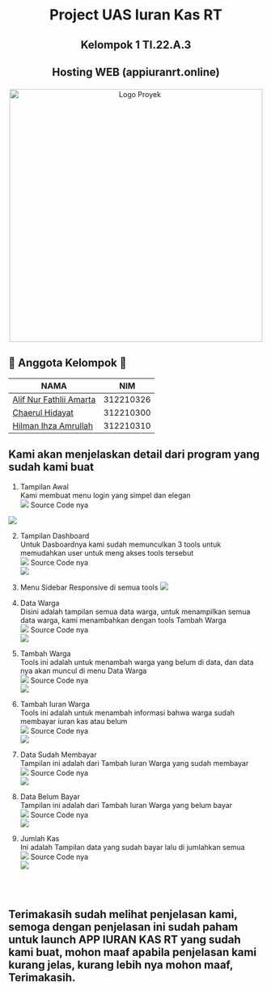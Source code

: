 # <p align="center"> Project UAS Iuran Kas RT </p>
## <p align="center"> Kelompok 1 TI.22.A.3 </p>
## <p align="center"> Hosting WEB (appiuranrt.online) </p>
<p align="center">
  <a href="https://appiuranrt.online/"> <img src="media/logo.png" alt="Logo Proyek" width="500"> </a>
</p>

## 🚀 Anggota Kelompok 🚀 </br>
| NAMA | NIM |
|---------|---------|
| [Alif Nur Fathlii Amarta](https://github.com/Alifamarta) | 312210326 |
| [Chaerul Hidayat](https://github.com/ChaerulHidayat17) | 312210300 |
| [Hilman Ihza Amrullah](https://github.com/HilmanAmrullah) | 312210310


## Kami akan menjelaskan detail dari program yang sudah kami buat
1. Tampilan Awal </br>
   Kami membuat menu login yang simpel dan elegan </br>
   <img src="gambar/tampilan awal.png">
  Source Code nya </br>
  <img src="gambar/code_home.png">

2. Tampilan Dashboard </br>
   Untuk Dasboardnya kami sudah memunculkan 3 tools untuk memudahkan user untuk meng akses tools tersebut </br>
   <img src="gambar/homepage admin.png">
   Source Code nya </br>
   <img src="gambar/code index.png">
   
3. Menu Sidebar Responsive di semua tools
   <img src="gambar/sidebar homepage.png">

4. Data Warga </br>
   Disini adalah tampilan semua data warga, untuk menampilkan semua data warga, kami menambahkan dengan tools Tambah Warga </br>
   <img src="gambar/data warga.png">
   Source Code nya </br>
   <img src="gambar/code data warga.png">

5. Tambah Warga </br>
   Tools ini adalah untuk menambah warga yang belum di data, dan data nya akan muncul di menu Data Warga </br>
   <img src="gambar/tambah warga.png">
   Source Code nya </br>
   <img src="gambar/code tambah warga.png">

6. Tambah Iuran Warga </br>
   Tools ini adalah untuk menambah informasi bahwa warga sudah membayar iuran kas atau belum </br>
   <img src="gambar/tambah iuran.png">
   Source Code nya </br>
   <img src="gambar/code tambah iuran.png">

7. Data Sudah Membayar </br>
   Tampilan ini adalah dari Tambah Iuran Warga yang sudah membayar </br>
   <img src="gambar/data sudah bayar.png">
   Source Code nya </br>
   <img src="gambar/code data sudah bayar.png">

8. Data Belum Bayar </br>
   Tampilan ini adalah dari Tambah Iuran Warga yang belum bayar </br>
   <img src="gambar/data belum bayar.png">
   Source Code nya </br>
   <img src="gambar/code belum bayar.png">

9. Jumlah Kas </br>
   Ini adalah Tampilan data yang sudah bayar lalu di jumlahkan semua </br>
   <img src="gambar/jumlah kas.png">
   Source Code nya </br>
   <img src="gambar/code jumlah kas.png">
   </br>
</br>
</br>

## Terimakasih sudah melihat penjelasan kami, semoga dengan penjelasan ini sudah paham untuk launch APP IURAN KAS RT yang sudah kami buat, mohon maaf apabila penjelasan kami kurang jelas, kurang lebih nya mohon maaf, Terimakasih.
